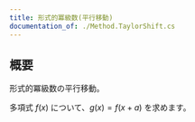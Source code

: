 ```yaml
---
title: 形式的冪級数(平行移動)
documentation_of: ./Method.TaylorShift.cs
---
```


## 概要

形式的冪級数の平行移動。

多項式 $f(x)$ について、$g(x) = f(x+a)$ を求めます。